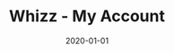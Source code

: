 ---
title: Whizz - My Account
date: "2020-01-01"
path: "/portfolio/whizz-my-account"
websiteurl: ''
thumbnail: ../media/whizz/thumbnail.jpg
heroimage: ../media/whizz/heroimage.png
projectDescription: The client wanted to bring the online customer dashboard up to date with the new functionality that had been added to the platform - the new dashboard was updated to allow users to edit and delete bookings and cleaning plans, along side a refreshed UI/UX.
projectImage: ''
techStack:
  - WordPress
  - HTML
  - PHP
  - SCSS
  - jQuery
  - AJAX
  - Custom REST API
  - Isotope Masonry
  - Figma
  - Miro
position: Freelance Frontend Web Developer at GMG Digital
---